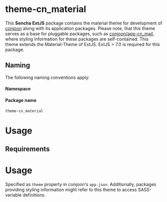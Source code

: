 # theme-cn_material  
This **Sencha ExtJS** package contains the material theme for development of [conjoon](https://github.com/conjoon) along
with its application packages.
Please note, that this theme serves as a base for pluggable packages, such as 
[conjoon/app-cn_mail](https://github.com/conjoon/app-cn_mail), where styling information for these 
packages are self-contained.
This theme extends the Material-Theme of ExtJS. ExtJS > 7.0 is required for this package. 


## Naming
The following naming conventions apply:

#### Namespace
#### Package name
`theme-cn_material`

# Usage
## Requirements

# Usage
Specified as ```theme``` property in conjoon's ```app.json```.
Additionally, packages providing styling information might refer to this theme
to access SASS-variable definitions.